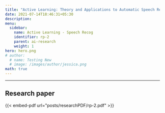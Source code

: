 ```yaml
---
title: "Active Learning: Theory and Applications to Automatic Speech Recognition"
date: 2021-07-14T18:46:31+05:30 
description: 
menu:
  sidebar:
    name: Active Learning - Speech Recog
    identifier: rp-2
    parent: ai-research
    weight: 1
hero: hero.png
# author:
  # name: Testing New
  # image: /images/author/jessica.png
math: true
---
```



---
## Research paper

{{< embed-pdf url="posts/researchPDF/rp-2.pdf" >}}